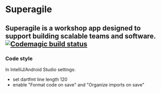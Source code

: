 # Superagile

Superagile is a workshop app designed to support building scalable teams and software.
[![Codemagic build status](https://api.codemagic.io/apps/5f6056634a6ea4ac8fb12388/5f6056634a6ea4ac8fb12387/status_badge.svg)](https://codemagic.io/apps/5f6056634a6ea4ac8fb12388/5f6056634a6ea4ac8fb12387/latest_build)
---


### Code style
In IntelliJ/Android Studio settings:
* set dartfmt line length 120
* enable "Format code on save" and "Organize imports on save"
